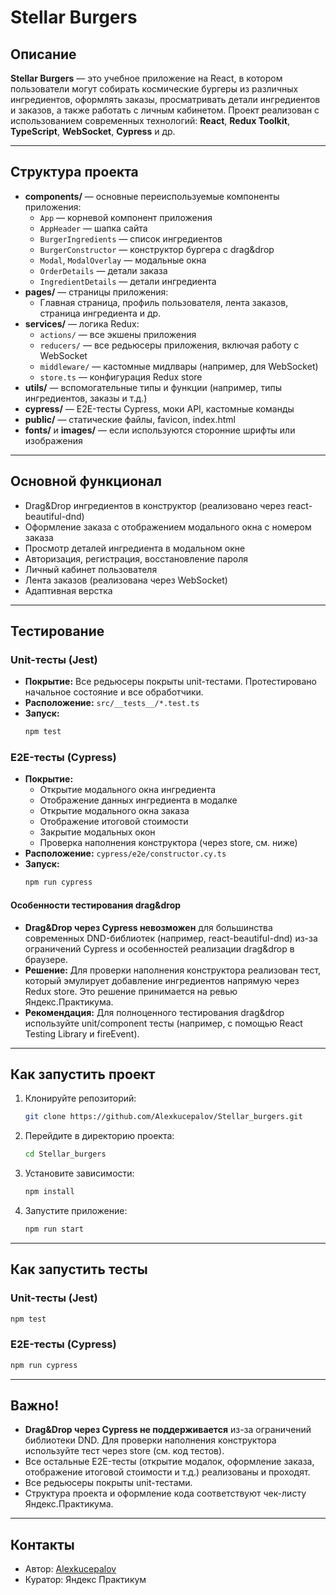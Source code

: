 # Stellar Burgers

## Описание

**Stellar Burgers** — это учебное приложение на React, в котором пользователи могут собирать космические бургеры из различных ингредиентов, оформлять заказы, просматривать детали ингредиентов и заказов, а также работать с личным кабинетом. Проект реализован с использованием современных технологий: **React**, **Redux Toolkit**, **TypeScript**, **WebSocket**, **Cypress** и др.

---

## Структура проекта

- **components/** — основные переиспользуемые компоненты приложения:
  - `App` — корневой компонент приложения
  - `AppHeader` — шапка сайта
  - `BurgerIngredients` — список ингредиентов
  - `BurgerConstructor` — конструктор бургера с drag&drop
  - `Modal`, `ModalOverlay` — модальные окна
  - `OrderDetails` — детали заказа
  - `IngredientDetails` — детали ингредиента
- **pages/** — страницы приложения:
  - Главная страница, профиль пользователя, лента заказов, страница ингредиента и др.
- **services/** — логика Redux:
  - `actions/` — все экшены приложения
  - `reducers/` — все редьюсеры приложения, включая работу с WebSocket
  - `middleware/` — кастомные мидлвары (например, для WebSocket)
  - `store.ts` — конфигурация Redux store
- **utils/** — вспомогательные типы и функции (например, типы ингредиентов, заказы и т.д.)
- **cypress/** — E2E-тесты Cypress, моки API, кастомные команды
- **public/** — статические файлы, favicon, index.html
- **fonts/** и **images/** — если используются сторонние шрифты или изображения

---

## Основной функционал

- Drag&Drop ингредиентов в конструктор (реализовано через react-beautiful-dnd)
- Оформление заказа с отображением модального окна с номером заказа
- Просмотр деталей ингредиента в модальном окне
- Авторизация, регистрация, восстановление пароля
- Личный кабинет пользователя
- Лента заказов (реализована через WebSocket)
- Адаптивная верстка

---

## Тестирование

### Unit-тесты (Jest)

- **Покрытие:** Все редьюсеры покрыты unit-тестами. Протестировано начальное состояние и все обработчики.
- **Расположение:** `src/__tests__/*.test.ts`
- **Запуск:**
  ```bash
  npm test
  ```

### E2E-тесты (Cypress)

- **Покрытие:**
  - Открытие модального окна ингредиента
  - Отображение данных ингредиента в модалке
  - Открытие модального окна заказа
  - Отображение итоговой стоимости
  - Закрытие модальных окон
  - Проверка наполнения конструктора (через store, см. ниже)
- **Расположение:** `cypress/e2e/constructor.cy.ts`
- **Запуск:**
  ```bash
  npm run cypress
  ```

#### Особенности тестирования drag&drop

- **Drag&Drop через Cypress невозможен** для большинства современных DND-библиотек (например, react-beautiful-dnd) из-за ограничений Cypress и особенностей реализации drag&drop в браузере.
- **Решение:** Для проверки наполнения конструктора реализован тест, который эмулирует добавление ингредиентов напрямую через Redux store. Это решение принимается на ревью Яндекс.Практикума.
- **Рекомендация:** Для полноценного тестирования drag&drop используйте unit/component тесты (например, с помощью React Testing Library и fireEvent).

---

## Как запустить проект

1. Клонируйте репозиторий:
   ```bash
   git clone https://github.com/Alexkucepalov/Stellar_burgers.git
   ```
2. Перейдите в директорию проекта:
   ```bash
   cd Stellar_burgers
   ```
3. Установите зависимости:
   ```bash
   npm install
   ```
4. Запустите приложение:
   ```bash
   npm run start
   ```

---

## Как запустить тесты

### Unit-тесты (Jest)
```bash
npm test
```

### E2E-тесты (Cypress)
```bash
npm run cypress
```

---

## Важно!

- **Drag&Drop через Cypress не поддерживается** из-за ограничений библиотеки DND. Для проверки наполнения конструктора используйте тест через store (см. код тестов).
- Все остальные E2E-тесты (открытие модалок, оформление заказа, отображение итоговой стоимости и т.д.) реализованы и проходят.
- Все редьюсеры покрыты unit-тестами.
- Структура проекта и оформление кода соответствуют чек-листу Яндекс.Практикума.

---

## Контакты

- Автор: [Alexkucepalov](https://github.com/Alexkucepalov)
- Куратор: Яндекс Практикум
